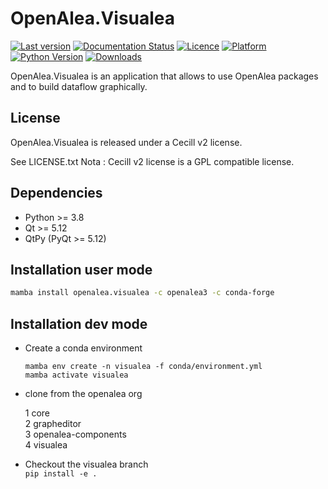 # OpenAlea.Visualea

[![Last version](https://anaconda.org/openalea3/openalea.visualea/badges/version.svg)](https://anaconda.org/OpenAlea3/openalea.visualea/files)
[![Documentation Status](https://readthedocs.org/projects/visualea/badge/?version=latest)](https://visualea.readthedocs.io/en/latest/?badge=latest)
[![Licence](https://anaconda.org/openalea3/openalea.visualea/badges/license.svg)](https://cecill.info/licences/Licence_CeCILL_V2.1-en.html)
[![Platform](https://anaconda.org/openalea3/openalea.visualea/badges/platforms.svg)](https://anaconda.org/openalea3/openalea.visualea)
[![Python Version](https://img.shields.io/badge/python-3.8%20%7C%203.9%20%7C%203.10%20%7C%203.11%20%7C%203.12-blue)](https://www.python.org/downloads/)
[![Downloads](https://anaconda.org/openalea3/openalea.visualea/badges/downloads.svg)](https://anaconda.org/openalea3/openalea.visualea)

OpenAlea.Visualea is an application that allows to use OpenAlea packages 
and to build dataflow graphically.


## License

OpenAlea.Visualea is released under a Cecill v2 license.

See LICENSE.txt
Nota : Cecill v2 license is a GPL compatible license.


## Dependencies

- Python >= 3.8
- Qt >= 5.12	  
- QtPy (PyQt >= 5.12)	    


## Installation user mode

```bash
mamba install openalea.visualea -c openalea3 -c conda-forge  
```

## Installation dev mode

- Create a conda environment 
    
    ```
    mamba env create -n visualea -f conda/environment.yml
    mamba activate visualea  
    ```

- clone from the openalea org

    1 core  
    2 grapheditor  
    3 openalea-components  
    4 visualea

- Checkout the visualea branch  
    `pip install -e .`
